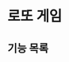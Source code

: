 # 로또 게임
 
## 기능 목록
<!--
- [] 1-45범위의 서로다른 임의의 6개의 번호를 가진 수를 생성한다. - GameManager.publishRandomLotto() 
- [] 당첨 결과를 생성한다. - LottoGame.createResult() 
  - [] 당첨 순위와 금액을 계산한다. - gameLottos.calculateResultRank() 
  - [] 구매 금액 대비 수익률을 계산한다. - LottoResult.calculateEarningRatio() 
-->

<!--
- [] 구입금액, 당첨번호, 보너스 번호를 입력받아 로또 게임을 생성해 실행한다. - GameManager.run() 
-->

<!--
- [] 입력 - Input //o
  - [] 구입 금액을 입력받는다. -  Input.inputPrice()
  - [] 당첨 번호를 입력받는다. - Input.inputWinningLotto()
  - [] 보너스 번호를 입력받는다. - Input.inputBonusNumber()
-->

<!--
- [] 출력 - View
  - [] 입력을 요청하는 안내메시지를 출력한다. - 구입금액/당첨번호/보너스번호   
  - [] 발행한 로또 수량과 번호를 출력한다. - View.publishedLotto()  
  - [] 당첨내역을 출력한다. - View.printLottoResult()
-->

<!--
- [] validation
  - [] 로또 발행 시 중복되지 않는 6개 숫자인지 검증한다. - Lotto.validate()
  - [] 보너스 번호가 당첨번호에 포함되지 않은 수인지 검증한다.
  - [] 로또 번호가 1-45의 범위에 속하는지 검증한다. 
  - [] 구입금액이 1000으로 나누어 떨어지는 지 검증한다.
  - [] 입력 금액, 당첨번호, 보너스 번호가 숫자인지 검증한다.
  - [] 보너스 번호가 1-45범위에 속하는지 검증한다.
-->



